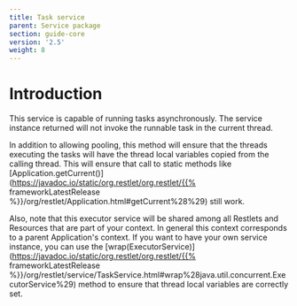 ```yaml
---
title: Task service
parent: Service package
section: guide-core
version: '2.5'
weight: 8
---
```

# Introduction

This service is capable of running tasks asynchronously. The service
instance returned will not invoke the runnable task in the current
thread.

In addition to allowing pooling, this method will ensure that the
threads executing the tasks will have the thread local variables copied
from the calling thread. This will ensure that call to static methods
like
[Application.getCurrent()](https://javadoc.io/static/org.restlet/org.restlet/{{% frameworkLatestRelease %}}/org/restlet/Application.html#getCurrent%28%29)
still work.

Also, note that this executor service will be shared among all Restlets
and Resources that are part of your context. In general this context
corresponds to a parent Application's context. If you want to have your
own service instance, you can use the
[wrap(ExecutorService)](https://javadoc.io/static/org.restlet/org.restlet/{{% frameworkLatestRelease %}}/org/restlet/service/TaskService.html#wrap%28java.util.concurrent.ExecutorService%29)
method to ensure that thread local variables are correctly set.
